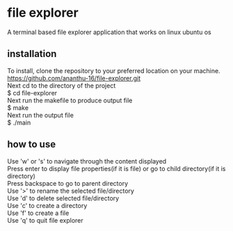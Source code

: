# file explorer
A terminal based file explorer application that works on linux ubuntu os 
## installation
To install, clone the repository to your preferred location on your machine.<br/>
 https://github.com/ananthu-16/file-explorer.git<br />
 Next cd to the directory of the project<br />
$ cd file-explorer<br />
Next run the makefile to produce output file<br />
$ make<br />
Next run the output file<br />
$ ./main<br />
## how to use
Use 'w' or 's' to navigate through the content displayed<br />
Press enter to display file properties(if it is file) or go to child directory(if it is directory)<br />
Press backspace to go to parent directory<br />
Use '>' to rename the selected file/directory<br />
Use 'd' to delete selected file/directory<br />
Use 'c' to create a directory<br />
Use 'f' to create a file<br />
Use 'q' to quit file explorer
